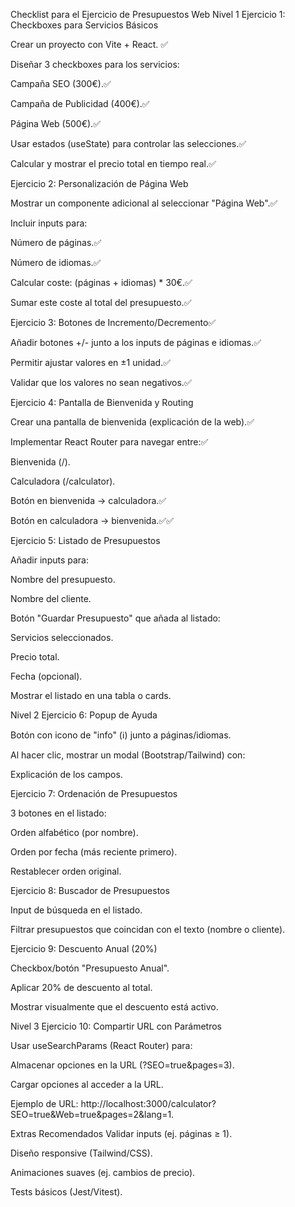 Checklist para el Ejercicio de Presupuestos Web
Nivel 1
Ejercicio 1: Checkboxes para Servicios Básicos

Crear un proyecto con Vite + React. ✅

Diseñar 3 checkboxes para los servicios:

Campaña SEO (300€).✅

Campaña de Publicidad (400€).✅

Página Web (500€).✅

Usar estados (useState) para controlar las selecciones.✅

Calcular y mostrar el precio total en tiempo real.✅

Ejercicio 2: Personalización de Página Web

Mostrar un componente adicional al seleccionar "Página Web".✅

Incluir inputs para:

Número de páginas.✅

Número de idiomas.✅

Calcular coste: (páginas + idiomas) \* 30€.✅

Sumar este coste al total del presupuesto.✅

Ejercicio 3: Botones de Incremento/Decremento✅

Añadir botones +/- junto a los inputs de páginas e idiomas.✅

Permitir ajustar valores en ±1 unidad.✅

Validar que los valores no sean negativos.✅

Ejercicio 4: Pantalla de Bienvenida y Routing

Crear una pantalla de bienvenida (explicación de la web).✅

Implementar React Router para navegar entre:✅

Bienvenida (/).

Calculadora (/calculator).

Botón en bienvenida → calculadora.✅

Botón en calculadora → bienvenida.✅✅

Ejercicio 5: Listado de Presupuestos

Añadir inputs para:

Nombre del presupuesto.

Nombre del cliente.

Botón "Guardar Presupuesto" que añada al listado:

Servicios seleccionados.

Precio total.

Fecha (opcional).

Mostrar el listado en una tabla o cards.

Nivel 2
Ejercicio 6: Popup de Ayuda

Botón con icono de "info" (ℹ️) junto a páginas/idiomas.

Al hacer clic, mostrar un modal (Bootstrap/Tailwind) con:

Explicación de los campos.

Ejercicio 7: Ordenación de Presupuestos

3 botones en el listado:

Orden alfabético (por nombre).

Orden por fecha (más reciente primero).

Restablecer orden original.

Ejercicio 8: Buscador de Presupuestos

Input de búsqueda en el listado.

Filtrar presupuestos que coincidan con el texto (nombre o cliente).

Ejercicio 9: Descuento Anual (20%)

Checkbox/botón "Presupuesto Anual".

Aplicar 20% de descuento al total.

Mostrar visualmente que el descuento está activo.

Nivel 3
Ejercicio 10: Compartir URL con Parámetros

Usar useSearchParams (React Router) para:

Almacenar opciones en la URL (?SEO=true&pages=3).

Cargar opciones al acceder a la URL.

Ejemplo de URL:
http://localhost:3000/calculator?SEO=true&Web=true&pages=2&lang=1.

Extras Recomendados
Validar inputs (ej. páginas ≥ 1).

Diseño responsive (Tailwind/CSS).

Animaciones suaves (ej. cambios de precio).

Tests básicos (Jest/Vitest).
